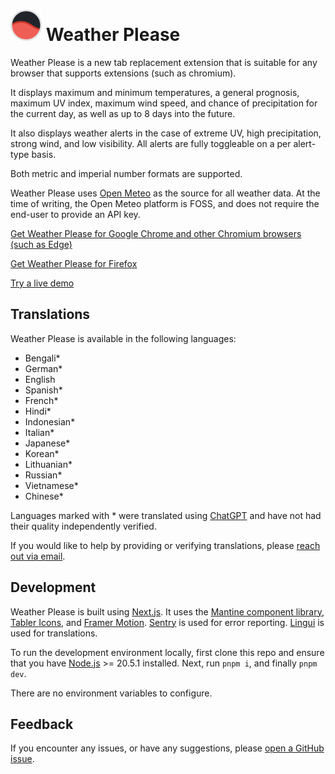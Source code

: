 # <img src="https://raw.githubusercontent.com/ggaidelevicius/weather-please/main/public/favicon.png" alt="Weather Please logo" width="50"> Weather Please

Weather Please is a new tab replacement extension that is suitable for any browser that supports extensions (such as chromium).

It displays maximum and minimum temperatures, a general prognosis, maximum UV index, maximum wind speed, and chance of precipitation for the current day, as well as up to 8 days into the future.

It also displays weather alerts in the case of extreme UV, high precipitation, strong wind, and low visibility. All alerts are fully toggleable on a per alert-type basis.

Both metric and imperial number formats are supported.

Weather Please uses [Open Meteo](https://open-meteo.com/) as the source for all weather data. At the time of writing, the Open Meteo platform is FOSS, and does not require the end-user to provide an API key.

[Get Weather Please for Google Chrome and other Chromium browsers (such as Edge)](https://chrome.google.com/webstore/detail/weather-please/pgpheojdhgdjjahjpacijmgenmegnchn)

[Get Weather Please for Firefox](https://addons.mozilla.org/en-US/firefox/addon/weather-please/)

[Try a live demo](https://weather-please.app/)

## Translations

Weather Please is available in the following languages:

- Bengali\*
- German\*
- English
- Spanish\*
- French\*
- Hindi\*
- Indonesian\*
- Italian\*
- Japanese\*
- Korean\*
- Lithuanian\*
- Russian\*
- Vietnamese\*
- Chinese\*

Languages marked with \* were translated using [ChatGPT](https://chat.openai.com/) and have not had their quality independently verified.

If you would like to help by providing or verifying translations, please [reach out via email](mailto:contact@weather-please.app).

## Development

Weather Please is built using [Next.js](https://nextjs.org/). It uses the [Mantine component library](https://mantine.dev/), [Tabler Icons](https://tablericons.com/), and [Framer Motion](https://www.framer.com/motion/). [Sentry](https://sentry.io/) is used for error reporting. [Lingui](https://lingui.dev/) is used for translations.

To run the development environment locally, first clone this repo and ensure that you have [Node.js](https://nodejs.org) >= 20.5.1 installed. Next, run `pnpm i`, and finally `pnpm dev`.

There are no environment variables to configure.

## Feedback

If you encounter any issues, or have any suggestions, please [open a GitHub issue](https://github.com/ggaidelevicius/weather-please/issues).
